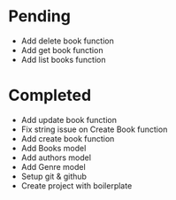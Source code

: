 # Pending
- Add delete book function
- Add get book function
- Add list books function 

# Completed
- Add update book function
- Fix string issue on Create Book function
- Add create book function
- Add Books model
- Add authors model
- Add Genre model
- Setup git & github
- Create project with boilerplate